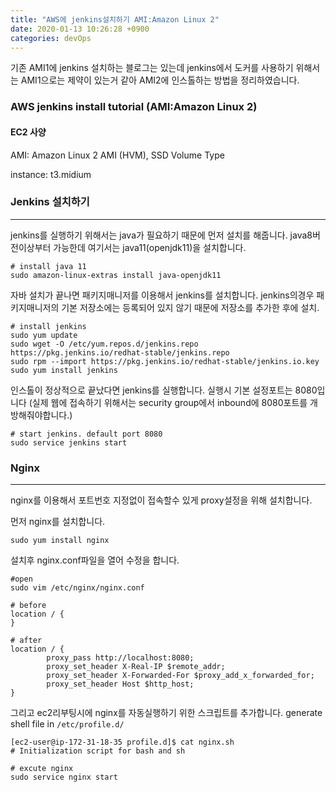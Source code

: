 ```yaml
---
title: "AWS에 jenkins설치하기 AMI:Amazon Linux 2"
date: 2020-01-13 10:26:28 +0900
categories: devOps
---
```


기존 AMI1에 jenkins 설치하는 블로그는 있는데 jenkins에서 도커를 사용하기 위해서는 AMI1으로는 제약이 있는거 같아 
AMI2에 인스톨하는 방법을 정리하였습니다. 

### AWS jenkins install tutorial (AMI:Amazon Linux 2)

#### EC2 사양 
AMI: Amazon Linux 2 AMI (HVM), SSD Volume Type

instance: t3.midium

### Jenkins 설치하기
---
jenkins를 실행하기 위해서는 java가 필요하기 때문에 먼저 설치를 해줍니다. 
java8버전이상부터 가능한데 여기서는 java11(openjdk11)을 설치합니다. 

```
# install java 11 
sudo amazon-linux-extras install java-openjdk11
```

자바 설치가 끝나면 패키지매니저를 이용해서 jenkins를 설치합니다.
jenkins의경우 패키지매니저의 기본 저장소에는 등록되어 있지 않기 때문에 저장소를 추가한 후에 설치.
```
# install jenkins 
sudo yum update
sudo wget -O /etc/yum.repos.d/jenkins.repo https://pkg.jenkins.io/redhat-stable/jenkins.repo
sudo rpm --import https://pkg.jenkins.io/redhat-stable/jenkins.io.key
sudo yum install jenkins
```

인스톨이 정상적으로 끝났다면 jenkins를 실행합니다. 
실행시 기본 설정포트는 8080입니다
(실제 웹에 접속하기 위해서는 security group에서 inbound에 8080포트를 개방해줘야합니다.)
```
# start jenkins. default port 8080
sudo service jenkins start
```

### Nginx 
---
nginx를 이용해서 포트번호 지정없이 접속할수 있게 proxy설정을 위해 설치합니다. 

먼저 nginx를 설치합니다.
```
sudo yum install nginx
```

설치후 nginx.conf파일을 열어 수정을 합니다. 
```
#open 
sudo vim /etc/nginx/nginx.conf

# before
location / {
}

# after
location / {
        proxy_pass http://localhost:8080;
        proxy_set_header X-Real-IP $remote_addr;
        proxy_set_header X-Forwarded-For $proxy_add_x_forwarded_for;
        proxy_set_header Host $http_host;
}
```

그리고 ec2리부팅시에 nginx를 자동실행하기 위한 스크립트를 추가합니다. 
generate shell file in `/etc/profile.d/`
```
[ec2-user@ip-172-31-18-35 profile.d]$ cat nginx.sh
# Initialization script for bash and sh

# excute nginx
sudo service nginx start
```



